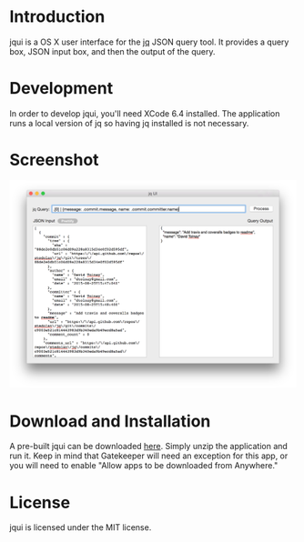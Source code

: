 # Introduction
jqui is a OS X user interface for the [jq](https://github.com/stedolan/jq) JSON query tool.   It provides a query box, JSON input box, and then the output of the query.  

# Development
In order to develop jqui, you'll need XCode 6.4 installed.  The application runs a local version of jq so having jq installed is not necessary.

# Screenshot
![Image of jqui](https://raw.githubusercontent.com/mondok/jqui/master/preview.png)

# Download and Installation
A pre-built jqui can be downloaded [here](https://github.com/mondok/jqui/blob/master/distribution/jqui.zip).  Simply unzip the application and run it.  Keep in mind that Gatekeeper will need an exception for this app, or you will need to enable "Allow apps to be downloaded from Anywhere."

# License
jqui is licensed under the MIT license.  

